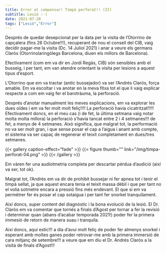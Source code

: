 ```yaml
---
title: Error al compensar! Timpà perforat!! (II)
subtitle: Lesió :-(
date: 2021-07-20
tags: ["Lesió","Error"]
---
```


Després de quedar desepcionat per la data per la visita de l’Otorrino de capçalera (fins 26 Octubre!!!), recuperant de nou el consell del CIB, vaig decidir pagar-me la visita (Dc. 14 Juliol 2021) i anar a veure els germans Claròs (Otorrinolaringòlegs Barcelona, diuen els millors de Barcelona).

Efectivament (com em va dir en Jordi Regàs, CIB) són sensibles amb el busseig, i per tant, em van atendre orientant la visita per lesions a aquest tipus d’esport.

L’Otorrino que em va tractar (antic bussejador) va ser l’Andrés Clarós, força amable. Em va escoltar i va anotar en la meva fitxa tot el que li vaig explicar respecte a com em vaig fer el barotràuma, la perforació.

Després d’anotar manualment les meves explicacions, em va explorar les dues oïdes i em va fer molt molt feliç!!!! La perforació havía cicatritzat!!!!! Efectivament doncs, en el meu cas (i de fet, la última setmana vaig notar molta molta millora) la perforació s’havia tancat entre 2 i 4 setmanes!!! de fet, a menys de 4 setmanes. Això significa, que malgrat tot, la performació no va ser molt gran, i que sense posar el cap a l’aigua i anant amb compte, el sistema va ser capaç de regenerar el teixit completament en dues/tres setmanes.

{{< gallery caption-effect="fade" >}}
 {{< figure thumb="" link="/img/timpa-perforat-04.png" >}}
{{< /gallery >}}

Em vàren fer una audiotmetria completa per descartar pérdua d’audició (així va ser, tot ok).

Malgrat tot, l’Andrés em va dir de prohibit bussejar ni fer apnea tot i tenir el timpà sellat, ja que aquest encara tenia el teixit massa dèbil i que per tant no el volia sotmetre encara a pressió fins més endevant. El que si em va permètrer fer és posar el cap sotaigua i per tant fer snorkel tranquilament.

Així doncs, super content del diagnòstic i la bona evolució de la lesió. El Dr. Claròs em va comentar que tornés a finals d’Agost per tornar a fer la revisió i determinar quan (abans d’acabar temporada 2021!) poder fer la primera immesió de retorn de manera suau i tranquila.

Així doncs, aquí estic!!! a dia d’avui molt feliç de poder fer almenys snorkel i esperant amb moltes ganes poder retrovar-me amb la primera immersió de cara mitjanç de setembre!!! a veure que em diu el Dr. Andrés Claròs a la visita de finals d’Agost!!!
